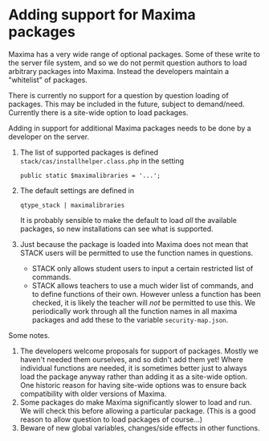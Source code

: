 # Adding support for Maxima packages

Maxima has a very wide range of optional packages.  Some of these write to the server file system, and so we do not permit question authors to load arbitrary packages into Maxima.  Instead the developers maintain a "whitelist" of packages.

There is currently no support for a question by question loading of packages.  This may be included in the future, subject to demand/need.  Currently there is a site-wide option to load packages.

Adding in support for additional Maxima packages needs to be done by a developer on the server.

1. The list of supported packages is defined `stack/cas/installhelper.class.php` in the setting

   `public static $maximalibraries = '...';`

2. The default settings are defined in 

   `qtype_stack | maximalibraries`

   It is probably sensible to make the default to load *all* the available packages, so new installations can see what is supported. 

3. Just because the package is loaded into Maxima does not mean that STACK users will be permitted to use the function names in questions.
   * STACK only allows student users to input a certain restricted list of commands.
   * STACK allows teachers to use a much wider list of commands, and to define functions of their own.  However unless a function has been checked, it is likely the teacher will _not_ be permitted to use this.  We periodically work through all the function names in all maxima packages and add these to the variable `security-map.json`.

Some notes.

1. The developers welcome proposals for support of packages.  Mostly we haven't needed them ourselves, and so didn't add them yet!  Where individual functions are needed, it is sometimes better just to always load the package anyway rather than adding it as a site-wide option.  One historic reason for having site-wide options was to ensure back compatibility with older versions of Maxima.
2. Some packages do make Maxima significantly slower to load and run.  We will check this before allowing a particular package.  (This is a good reason to allow question to load packages of course...)
3. Beware of new global variables, changes/side effects in other functions.


